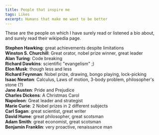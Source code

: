 ```yaml
---
title: People that inspire me
tags: Likes
excerpt: Humans that make me want to be better
---
```


These are the people on which I have surely read or listened a bio about, and surely read their wikipedia page. 

**Stephen Hawking**: great achievements despite limitations   
**Winston S. Churchill**: Great orator, nobel prize winner, great leader   
**Alan Turing**: Code breaking         
**Richard Dawkins**: scientific "evangelism" ;)       
**Elon Musk**: though less and less     
**Richard Feynman**: Nobel prize, drawing, bongo playing, lock-picking     
**Isaac Newton**: Calculus, Laws of motion, 3-body problem, philosopher's stone (?)    
**Jane Austen**: Pride and Prejudice   
**Charles Dickens**: A Christmas Carol        
**Napoleon**: Great leader and strategist      
**Marie Curie**: 2 Nobel prizes in 2 different subjects        
**Carl Sagan**: great scientist, great writer  
**David Hume**: great philosopher, great scotsman   
**Adam Smith**: great economist, great scotsman   
**Benjamin Franklin**: very proactive, renaissance man   
